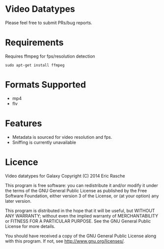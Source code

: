 # Video Datatypes

Please feel free to submit PRs/bug reports.

# Requirements

Requires ffmpeg for fps/resolution detection

```
sudo apt-get install ffmpeg
```

# Formats Supported

- mp4
- flv

# Features

- Metadata is sourced for video resolution and fps.
- Sniffing is currently unavailable


# Licence

Video datatypes for Galaxy
Copyright (C) 2014 Eric Rasche

This program is free software: you can redistribute it and/or modify
it under the terms of the GNU General Public License as published by
the Free Software Foundation, either version 3 of the License, or
(at your option) any later version.

This program is distributed in the hope that it will be useful,
but WITHOUT ANY WARRANTY; without even the implied warranty of
MERCHANTABILITY or FITNESS FOR A PARTICULAR PURPOSE.  See the
GNU General Public License for more details.

You should have received a copy of the GNU General Public License
along with this program.  If not, see <http://www.gnu.org/licenses/>.
